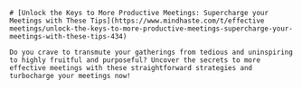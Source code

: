 
    # [Unlock the Keys to More Productive Meetings: Supercharge your Meetings with These Tips](https://www.mindhaste.com/t/effective meetings/unlock-the-keys-to-more-productive-meetings-supercharge-your-meetings-with-these-tips-434)

    Do you crave to transmute your gatherings from tedious and uninspiring to highly fruitful and purposeful? Uncover the secrets to more effective meetings with these straightforward strategies and turbocharge your meetings now!
    